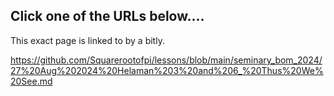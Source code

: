 ## Click one of the URLs below....

This exact page is linked to by a bitly.

https://github.com/Squarerootofpi/lessons/blob/main/seminary_bom_2024/27%20Aug%202024%20Helaman%203%20and%206_%20Thus%20We%20See.md
